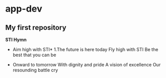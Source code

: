 # app-dev
 ## My first repository
 **STI Hymn**
 * Aim high with STI*
1.The future is here today
Fly high with STI
Be the best that you can be
- Onward to tomorrow
With dignity and pride
A vision of excellence
Our resounding battle cry
